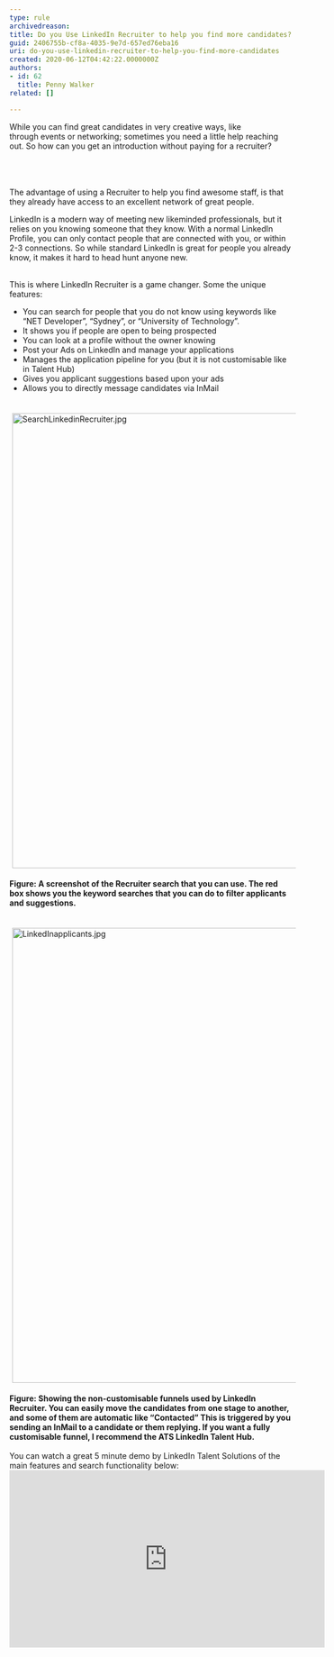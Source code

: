 ```yaml
---
type: rule
archivedreason: 
title: Do you Use LinkedIn Recruiter to help you find more candidates?
guid: 2406755b-cf8a-4035-9e7d-657ed76eba16
uri: do-you-use-linkedin-recruiter-to-help-you-find-more-candidates
created: 2020-06-12T04:42:22.0000000Z
authors:
- id: 62
  title: Penny Walker
related: []

---
```



While you can find great candidates in very creative ways,&#160;like through&#160;events or&#160;networking;&#160;sometimes you need a little help reaching out. So how can you get an introduction without paying for a recruiter?<br><br>
<br><excerpt class='endintro'></excerpt><br>
<p>​The advantage of using a Recruiter to help you find awesome staff, is that they already&#160;have access to an excellent network of great&#160;people.</p><p>LinkedIn is a modern way of meeting&#160;new&#160;likeminded&#160;professionals, but it relies on you knowing someone that they know.&#160;With a normal LinkedIn Profile, you can only contact people that are connected with you, or within 2-3 connections. So while standard LinkedIn is great for people you already know, it makes it hard to head hunt anyone new.</p><p><br>This is where LinkedIn Recruiter is a game changer. Some the unique features&#58;</p><p></p><ul><li>You can search for people that you do not know using keywords like “NET Developer”, “Sydney”, or “University of Technology”.</li><li>It shows you if people are open to being prospected</li><li>You can look at a profile without the owner knowing</li><li>Post your Ads on LinkedIn and manage your applications</li><li>Manages the application pipeline for you (but it is not customisable like in Talent Hub)</li><li>Gives you applicant suggestions based upon your ads</li><li>Allows you to directly message candidates via InMail​​<br></li></ul><div><dl class="ssw15-rteElement-ImageArea">​<img src="/PublishingImages/SearchLinkedinRecruiter.jpg" alt="SearchLinkedinRecruiter.jpg" style="margin&#58;5px;width&#58;808px;" /></dl><strong>Figure&#58; A screenshot of the Recruiter search that you can use. The red box shows you the keyword searches that you can do to filter applicants and suggestions.</strong></div><div><br></div><dl class="ssw15-rteElement-ImageArea"><img src="/PublishingImages/LinkedInapplicants.jpg" alt="LinkedInapplicants.jpg" style="margin&#58;5px;width&#58;808px;" /></dl><div><strong>Figure&#58; Showing the non-customisable funnels used by LinkedIn Recruiter. You can easily move the candidates from one stage to another, and some of them are automatic like “Contacted” This is triggered by you sending an InMail to a candidate or them replying. If you want a fully customisable funnel, I recommend the ATS LinkedIn Talent Hub.​</strong><br></div><div><br></div><div>You can watch a great 5&#160;minute&#160;demo by LinkedIn Talent Solutions&#160;of the main features and search functionality below&#58;<br></div><div><div class="ms-rtestate-read ms-rte-embedcode ms-rte-embedil ms-rtestate-notify"><iframe width="560" height="315" src="https&#58;//www.youtube.com/embed/pGgy_T-6nA0" frameborder="0"></iframe>&#160;</div><br></div><br><p></p>


